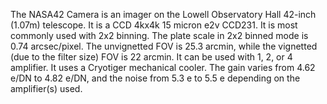 The NASA42 Camera is an imager on the Lowell Observatory Hall 42-inch (1.07m)
telescope.
It is a CCD 4kx4k 15 micron e2v CCD231.
It is most commonly used with 2x2 binning.
The plate scale in 2x2 binned mode is 0.74 arcsec/pixel.
The unvignetted FOV is 25.3 arcmin, while the vignetted (due to the filter size) FOV
is 22 arcmin.
It can be used with 1, 2, or 4 amplifier.
It uses a Cryotiger mechanical cooler.
The gain varies from 4.62 e/DN to 4.82 e/DN, and the noise from 5.3 e to 5.5 e
depending on the amplifier(s) used.